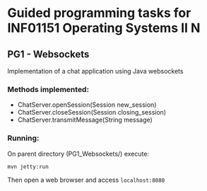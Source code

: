 # Guided programming tasks for INF01151 Operating Systems II N

## PG1 - Websockets
Implementation of a chat application using Java websockets
### Methods implemented:
* ChatServer.openSession(Session new_session) 
* ChatServer.closeSession(Session closing_session)
* ChatServer.transmitMessage(String message)
### Running:
On parent directory (PG1_Websockets/) execute:
```sh
mvn jetty:run
```
Then open a web browser and access ```localhost:8080```


